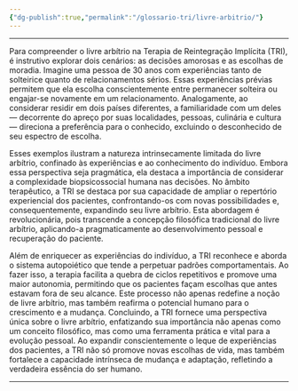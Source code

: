 ```yaml
---
{"dg-publish":true,"permalink":"/glossario-tri/livre-arbitrio/"}
---
```



---

Para compreender o livre arbítrio na Terapia de Reintegração Implícita (TRI), é instrutivo explorar dois cenários: as decisões amorosas e as escolhas de moradia. Imagine uma pessoa de 30 anos com experiências tanto de solteirice quanto de relacionamentos sérios. Essas experiências prévias permitem que ela escolha conscientemente entre permanecer solteira ou engajar-se novamente em um relacionamento. Analogamente, ao considerar residir em dois países diferentes, a familiaridade com um deles — decorrente do apreço por suas localidades, pessoas, culinária e cultura — direciona a preferência para o conhecido, excluindo o desconhecido de seu espectro de escolha.

Esses exemplos ilustram a natureza intrinsecamente limitada do livre arbítrio, confinado às experiências e ao conhecimento do indivíduo. Embora essa perspectiva seja pragmática, ela destaca a importância de considerar a complexidade biopsicossocial humana nas decisões. No âmbito terapêutico, a TRI se destaca por sua capacidade de ampliar o repertório experiencial dos pacientes, confrontando-os com novas possibilidades e, consequentemente, expandindo seu livre arbítrio. Esta abordagem é revolucionária, pois transcende a concepção filosófica tradicional do livre arbítrio, aplicando-a pragmaticamente ao desenvolvimento pessoal e recuperação do paciente.

Além de enriquecer as experiências do indivíduo, a TRI reconhece e aborda o sistema autopoiético que tende a perpetuar padrões comportamentais. Ao fazer isso, a terapia facilita a quebra de ciclos repetitivos e promove uma maior autonomia, permitindo que os pacientes façam escolhas que antes estavam fora de seu alcance. Este processo não apenas redefine a noção de livre arbítrio, mas também reafirma o potencial humano para o crescimento e a mudança. Concluindo, a TRI fornece uma perspectiva única sobre o livre arbítrio, enfatizando sua importância não apenas como um conceito filosófico, mas como uma ferramenta prática e vital para a evolução pessoal. Ao expandir conscientemente o leque de experiências dos pacientes, a TRI não só promove novas escolhas de vida, mas também fortalece a capacidade intrínseca de mudança e adaptação, refletindo a verdadeira essência do ser humano.


----



